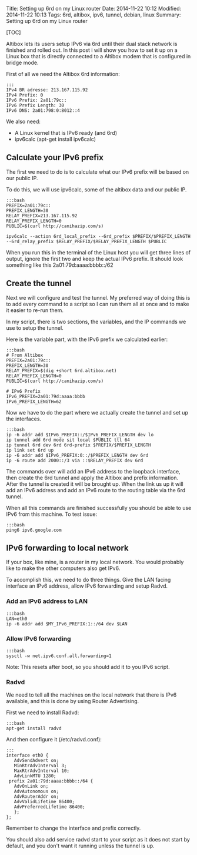 Title: Setting up 6rd on my Linux router
Date: 2014-11-22 10:12
Modified: 2014-11-22 10:13
Tags: 6rd, altibox, ipv6, tunnel, debian, linux
Summary: Setting up 6rd on my Linux router

[TOC]

Altibox lets its users setup IPv6 via 6rd until their dual stack network is finished and rolled out. In this post i will show you how to set it up on a Linux box that is directly connected to a Altibox modem that is configured in bridge mode.

First of all we need the Altibox 6rd information:

    :::
    IPv4 BR adresse: 213.167.115.92
    IPv4 Prefix: 0
    IPv6 Prefix: 2a01:79c::
    IPv6 Prefix Length: 30
    IPv6 DNS: 2a01:798:0:8012::4

We also need:

* A Linux kernel that is IPv6 ready (and 6rd)
* ipv6calc (apt-get install ipv6calc)


## Calculate your IPv6 prefix

The first we need to do is to calculate what our IPv6 prefix will be based on our public IP.

To do this, we will use ipv6calc, some of the altibox data and our public IP.

    :::bash
    PREFIX=2a01:79c::
    PREFIX_LENGTH=30
    RELAY_PREFIX=213.167.115.92
    RELAY_PREFIX_LENGTH=0
    PUBLIC=$(curl http://canihazip.com/s)

    ipv6calc --action 6rd_local_prefix --6rd_prefix $PREFIX/$PREFIX_LENGTH --6rd_relay_prefix $RELAY_PREFIX/$RELAY_PREFIX_LENGTH $PUBLIC

When you run this in the terminal of the Linux host you will get three lines of output, ignore the first two and keep the actual IPv6 prefix.
It should look something like this 2a01:79d:aaaa:bbbb::/62

## Create the tunnel

Next we will configure and test the tunnel. My preferred way of doing this is to add every command to a script so I can run them all at once and to make it easier to re-run them.

In my script, there is two sections, the variables, and the IP commands we use to setup the tunnel.

Here is the variable part, with the IPv6 prefix we calculated earlier:

    :::bash
    # From Altibox
    PREFIX=2a01:79c::
    PREFIX_LENGTH=30
    RELAY_PREFIX=$(dig +short 6rd.altibox.net)
    RELAY_PREFIX_LENGTH=0
    PUBLIC=$(curl http://canihazip.com/s)

    # IPv6 Prefix
    IPv6_PREFIX=2a01:79d:aaaa:bbbb
    IPv6_PREFIX_LENGTH=62


Now we have to do the part where we actually create the tunnel and set up the interfaces.

    :::bash
    ip -6 addr add $IPv6_PREFIX::/$IPv6_PREFIX_LENGTH dev lo
    ip tunnel add 6rd mode sit local $PUBLIC ttl 64
    ip tunnel 6rd dev 6rd 6rd-prefix $PREFIX/$PREFIX_LENGTH
    ip link set 6rd up
    ip -6 addr add $IPv6_PREFIX:0::/$PREFIX_LENGTH dev 6rd
    ip -6 route add 2000::/3 via ::$RELAY_PREFIX dev 6rd

The commands over will add an IPv6 address to the loopback interface, then create the 6rd tunnel and apply the Altibox and prefix information. After the tunnel is created it will be brought up. When the link us up it will add an IPv6 address and add an IPv6 route to the routing table via the 6rd tunnel.

When all this commands are finished successfully you should be able to use IPv6 from this machine. To test issue:

    :::bash
    ping6 ipv6.google.com


## IPv6 forwarding to local network

If your box, like mine, is a router in my local network. You would probably like to make the other computers also get IPv6.

To accomplish this, we need to do three things. Give the LAN facing interface an IPv6 address, allow IPv6 forwarding and setup Radvd.

### Add an IPv6 address to LAN

    :::bash
    LAN=eth0
    ip -6 addr add $MY_IPv6_PREFIX:1::/64 dev $LAN

### Allow IPv6 forwarding

    :::bash
    sysctl -w net.ipv6.conf.all.forwarding=1

Note: This resets after boot, so you should add it to you IPv6 script.

### Radvd
We need to tell all the machines on the local network that there is IPv6 available, and this is done by using Router Advertising.

First we need to install Radvd:

    :::bash
    apt-get install radvd

And then configure it (/etc/radvd.conf):

    :::
    interface eth0 {
       AdvSendAdvert on;
       MinRtrAdvInterval 3;
       MaxRtrAdvInterval 10;
       AdvLinkMTU 1280;
     prefix 2a01:79d:aaaa:bbbb::/64 {
       AdvOnLink on;
       AdvAutonomous on;
       AdvRouterAddr on;
       AdvValidLifetime 86400;
       AdvPreferredLifetime 86400;
       };
    };

Remember to change the interface and prefix correctly.

You should also add service radvd start to your script as it does not start by default, and you don't want it running unless the tunnel is up.
